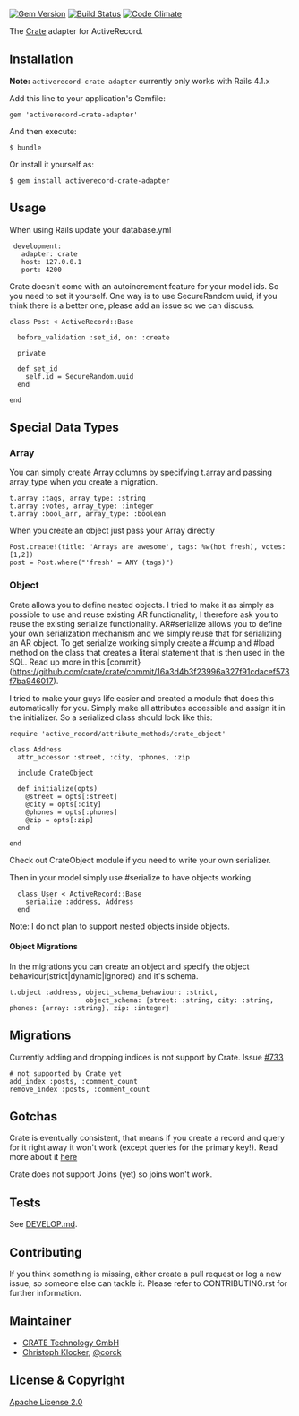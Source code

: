 [![Gem Version](https://badge.fury.io/rb/activerecord-crate-adapter.svg)](http://badge.fury.io/rb/activerecord-crate-adapter)
[![Build Status](https://travis-ci.org/crate/activerecord-crate-adapter.svg?branch=master)](https://travis-ci.org/crate/activerecord-crate-adapter)
[![Code Climate](https://codeclimate.com/github/crate/activerecord-crate-adapter.png)](https://codeclimate.com/github/crate/activerecord-crate-adapter)

The [Crate](http://www.crate.io) adapter for ActiveRecord.



## Installation

**Note:** `activerecord-crate-adapter` currently only works with Rails 4.1.x

Add this line to your application's Gemfile:

    gem 'activerecord-crate-adapter'

And then execute:

    $ bundle

Or install it yourself as:

    $ gem install activerecord-crate-adapter

## Usage

When using Rails update your database.yml

     development:
       adapter: crate
       host: 127.0.0.1
       port: 4200

Crate doesn't come with an autoincrement feature for your model ids. So you need to set
it yourself. One way is to use SecureRandom.uuid, if you think there is a better one,
please add an issue so we can discuss.

    class Post < ActiveRecord::Base

      before_validation :set_id, on: :create

      private

      def set_id
        self.id = SecureRandom.uuid
      end

    end

## Special Data Types

### Array
You can simply create Array columns by specifying t.array and passing array_type when you create a migration.

    t.array :tags, array_type: :string
    t.array :votes, array_type: :integer
    t.array :bool_arr, array_type: :boolean

When you create an object just pass your Array directly

    Post.create!(title: 'Arrays are awesome', tags: %w(hot fresh), votes: [1,2])
    post = Post.where("'fresh' = ANY (tags)")

### Object
Crate allows you to define nested objects. I tried to make it as simply as possible to use and reuse existing AR functionality,
I therefore ask you to reuse the existing serialize functionality. AR#serialize allows you to define your own serialization
mechanism and we simply reuse that for serializing an AR object. To get serialize working simply create a #dump and #load method
on the class that creates a literal statement that is then used in the SQL. Read up more in this [commit}(https://github.com/crate/crate/commit/16a3d4b3f23996a327f91cdacef573f7ba946017).

I tried to make your guys life easier and created a module that does this automatically for you. Simply make all attributes accessible
and assign it in the initializer. So a serialized class should look like this:

    require 'active_record/attribute_methods/crate_object'

    class Address
      attr_accessor :street, :city, :phones, :zip

      include CrateObject

      def initialize(opts)
        @street = opts[:street]
        @city = opts[:city]
        @phones = opts[:phones]
        @zip = opts[:zip]
      end

    end

Check out CrateObject module if you need to write your own serializer.

Then in your model simply use #serialize to have objects working

      class User < ActiveRecord::Base
        serialize :address, Address
      end

Note: I do not plan to support nested objects inside objects.

#### Object Migrations

In the migrations you can create an object and specify the object behaviour(strict|dynamic|ignored) and it's schema.

    t.object :address, object_schema_behaviour: :strict,
                       object_schema: {street: :string, city: :string, phones: {array: :string}, zip: :integer}



## Migrations

Currently adding and dropping indices is not support by Crate. Issue [#733](https://github.com/crate/crate/issues/733)

    # not supported by Crate yet
    add_index :posts, :comment_count
    remove_index :posts, :comment_count


## Gotchas

Crate is eventually consistent, that means if you create a record and query for it right away it
won't work (except queries for the primary key!). Read more about it [here](https://github.com/crate/crate/blob/master/docs/sql/dml.txt#L569)

Crate does not support Joins (yet) so joins won't work.

## Tests

See [DEVELOP.md](DEVELOP.md).


## Contributing

If you think something is missing, either create a pull request
or log a new issue, so someone else can tackle it.
Please refer to CONTRIBUTING.rst for further information.

## Maintainer

* [CRATE Technology GmbH](http://crate.io)
* [Christoph Klocker](http://www.vedanova.com), [@corck](http://www.twitter.com/corck)

## License & Copyright

[Apache License 2.0](https://github.com/crate/activerecord-crate-adapter/blob/master/LICENSE)